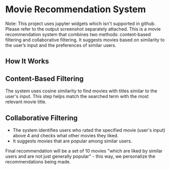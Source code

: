 # Movie Recommendation System
Note: This project uses jupyter widgets which isn't supported in github. Please refer to the output screenshot separately attached.
This is a movie recommendation system that combines two methods: content-based filtering and collaborative filtering. It suggests movies based on similarity to the user’s input and the preferences of similar users.

## How It Works
## Content-Based Filtering
The system uses cosine similarity to find movies with titles similar to the user's input. This step helps match the searched term with the most relevant movie title.
## Collaborative Filtering
* The system identifies users who rated the specified movie (user's input) above 4 and checks what other movies they liked.
* It suggests movies that are popular among similar users.

Final recommendation will be a set of 10 movies "which are liked by similar users and are not just generally popular" - this way, we personalize the recommendations being made.

